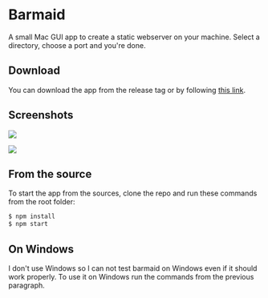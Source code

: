 # Barmaid

A small Mac GUI app to create a static webserver on your machine. Select a directory, choose a port and you're done.

## Download

You can download the app from the release tag or by following [this link](https://github.com/BenjaminBini/barmaid/releases/download/1.0.0/barmaid.app.zip).

## Screenshots

![](http://static.bini.io/barmaid/screenshots/barmaid-tray.png)

![](http://static.bini.io/barmaid/screenshots/barmaid-window.png)

## From the source

To start the app from the sources, clone the repo and run these commands from the root folder:

```sh
$ npm install
$ npm start
```

## On Windows

I don't use Windows so I can not test barmaid on Windows even if it should work properly. To use it on Windows run the commands from the previous paragraph.
